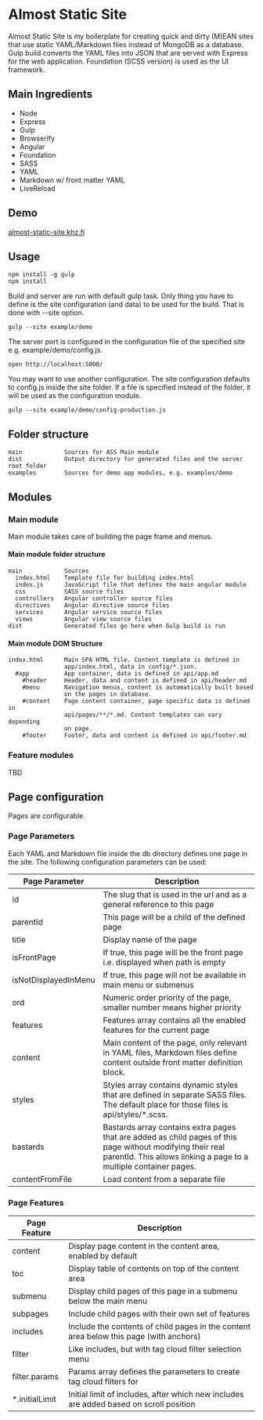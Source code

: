 # Almost Static Site

Almost Static Site is my boilerplate for creating quick and dirty (M)EAN sites that use static YAML/Markdown files instead of MongoDB as a database. Gulp build converts the YAML files into JSON that are served with Express for the web application. Foundation (SCSS version) is used as the UI framework.

## Main Ingredients

  * Node
  * Express
  * Gulp
  * Browserify
  * Angular
  * Foundation
  * SASS
  * YAML
  * Markdown w/ front matter YAML
  * LiveReload

## Demo

[almost-static-site.khz.fi](http://almost-static-site.khz.fi)

## Usage

    npm install -g gulp
    npm install

Build and server are run with default gulp task. Only thing you have to define is the site configuration (and data) to be used for the build. That is done with --site option.

    gulp --site example/demo

The server port is configured in the configuration file of the specified site e.g. example/demo/config.js.

    open http://localhost:5000/

You may want to use another configuration. The site configuration defaults to config.js inside the site folder. If a file is specified instead of the folder, it will be used as the configuration module.

    gulp --site example/demo/config-production.js


## Folder structure

    main            Sources for ASS Main module
    dist            Output directory for generated files and the server root folder
    examples        Sources for demo app modules, e.g. examples/demo

## Modules

### Main module

Main module takes care of building the page frame and menus.

#### Main module folder structure

    main            Sources
      index.html    Template file for building index.html
      index.js      JavaScript file that defines the main angular module
      css           SASS source files
      controllers   Angular controller source files
      directives    Angular directive source files
      services      Angular service source files
      views         Angular view source files
    dist            Generated files go here when Gulp build is run

#### Main module DOM Structure

    index.html      Main SPA HTML file. Content template is defined in
                    app/index.html, data in config/*.json.
      #app          App container, data is defined in api/app.md
        #header     Header, data and content is defined in api/header.md
        #menu       Navigation menus, content is automatically built based
                    on the pages in database.
        #content    Page content container, page specific data is defined in
                    api/pages/**/*.md. Content templates can vary depending
                    on page.
        #footer     Footer, data and content is defined in api/footer.md

### Feature modules

TBD

## Page configuration

Pages are configurable.

### Page Parameters

Each YAML and Markdown file inside the db directory defines one page in the site. The following configuration parameters can be used:

Page Parameter  | Description
--------------- | ------------
id              | The slug that is used in the url and as a general reference to this page
parentId        | This page will be a child of the defined page
title           | Display name of the page
isFrontPage     | If true, this page will be the front page i.e. displayed when path is empty
isNotDisplayedInMenu | If true, this page will not be available in main menu or submenus
ord             | Numeric order priority of the page, smaller number means higher priority
features        | Features array contains all the enabled features for the current page
content         | Main content of the page, only relevant in YAML files, Markdown files define content outside front matter definition block.
styles          | Styles array contains dynamic styles that are defined in separate SASS files. The default place for those files is api/styles/*.scss.
bastards        | Bastards array contains extra pages that are added as child pages of this page without modifying their real parentId. This allows linking a page to a multiple container pages.
contentFromFile | Load content from a separate file

### Page Features

Page Feature    | Description
--------------- | ------------
content         | Display page content in the content area, enabled by default
toc             | Display table of contents on top of the content area
submenu         | Display child pages of this page in a submenu below the main menu
subpages        | Include child pages with their own set of features
includes        | Include the contents of child pages in the content area below this page (with anchors)
filter          | Like includes, but with tag cloud filter selection menu
filter.params   | Params array defines the parameters to create tag cloud filters for
*.initialLimit  | Initial limit of includes, after which new includes are added based on scroll position


